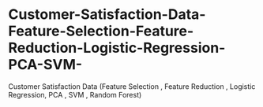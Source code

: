 # Customer-Satisfaction-Data-Feature-Selection-Feature-Reduction-Logistic-Regression-PCA-SVM-
Customer Satisfaction Data (Feature Selection , Feature Reduction , Logistic Regression, PCA , SVM , Random Forest)
